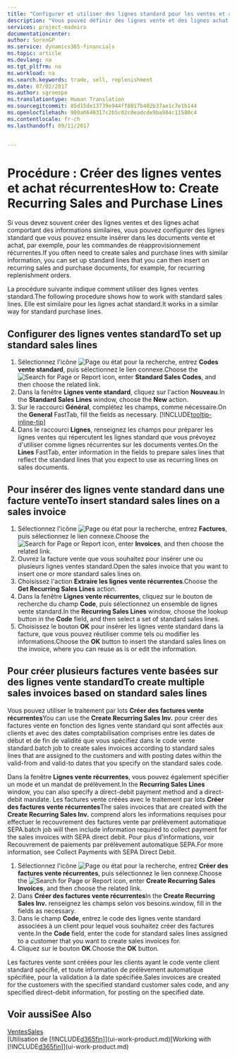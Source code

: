```yaml
---
title: "Configurer et utiliser des lignes standard pour les ventes et achats récurrents| Microsoft"
description: "Vous pouvez définir des lignes vente et des lignes achat que vous utilisez fréquemment et les insérer dans des documents achat et vente pour remplir rapidement les lignes avec des informations standard."
services: project-madeira
documentationcenter: 
author: SorenGP
ms.service: dynamics365-financials
ms.topic: article
ms.devlang: na
ms.tgt_pltfrm: na
ms.workload: na
ms.search.keywords: trade, sell, replenishment
ms.date: 07/02/2017
ms.author: sgroespe
ms.translationtype: Human Translation
ms.sourcegitcommit: 85d15de13739e944ff8817b402b37ae1c7e1b144
ms.openlocfilehash: 980a0646317c2b5c02c0eadcde9ba984c11580c4
ms.contentlocale: fr-ch
ms.lasthandoff: 09/11/2017


---
```

# <a name="how-to-create-recurring-sales-and-purchase-lines"></a><span data-ttu-id="2a65f-103">Procédure : Créer des lignes ventes et achat récurrentes</span><span class="sxs-lookup"><span data-stu-id="2a65f-103">How to: Create Recurring Sales and Purchase Lines</span></span>
<span data-ttu-id="2a65f-104">Si vous devez souvent créer des lignes ventes et des lignes achat comportant des informations similaires, vous pouvez configurer des lignes standard que vous pouvez ensuite insérer dans les documents vente et achat, par exemple, pour les commandes de réapprovisionnement récurrentes.</span><span class="sxs-lookup"><span data-stu-id="2a65f-104">If you often need to create sales and purchase lines with similar information, you can set up standard lines that you can then insert on recurring sales and purchase documents, for example, for recurring replenishment orders.</span></span>  

<span data-ttu-id="2a65f-105">La procédure suivante indique comment utiliser des lignes ventes standard.</span><span class="sxs-lookup"><span data-stu-id="2a65f-105">The following procedure shows how to work with standard sales lines.</span></span> <span data-ttu-id="2a65f-106">Elle est similaire pour les lignes achat standard.</span><span class="sxs-lookup"><span data-stu-id="2a65f-106">It works in a similar way for standard purchase lines.</span></span>  

## <a name="to-set-up-standard-sales-lines"></a><span data-ttu-id="2a65f-107">Configurer des lignes ventes standard</span><span class="sxs-lookup"><span data-stu-id="2a65f-107">To set up standard sales lines</span></span>  
1. <span data-ttu-id="2a65f-108">Sélectionnez l'icône ![Page ou état pour la recherche](media/ui-search/search_small.png "Page ou état pour la recherche"), entrez **Codes vente standard**, puis sélectionnez le lien connexe.</span><span class="sxs-lookup"><span data-stu-id="2a65f-108">Choose the ![Search for Page or Report](media/ui-search/search_small.png "Search for Page or Report icon") icon, enter **Standard Sales Codes**, and then choose the related link.</span></span>  
2. <span data-ttu-id="2a65f-109">Dans la fenêtre **Lignes vente standard**, cliquez sur l'action **Nouveau**.</span><span class="sxs-lookup"><span data-stu-id="2a65f-109">In the **Standard Sales Lines** window, choose the **New** action.</span></span>  
3. <span data-ttu-id="2a65f-110">Sur le raccourci **Général**, complétez les champs, comme nécessaire.</span><span class="sxs-lookup"><span data-stu-id="2a65f-110">On the **General** FastTab, fill the fields as necessary.</span></span> [!INCLUDE[tooltip-inline-tip](includes/tooltip-inline-tip_md.md)]  
4. <span data-ttu-id="2a65f-111">Dans le raccourci **Lignes**, renseignez les champs pour préparer les lignes ventes qui répercutent les lignes standard que vous prévoyez d'utiliser comme lignes récurrentes sur les documents ventes.</span><span class="sxs-lookup"><span data-stu-id="2a65f-111">On the **Lines** FastTab, enter information in the fields to prepare sales lines that reflect the standard lines that you expect to use as recurring lines on sales documents.</span></span>  

## <a name="to-insert-standard-sales-lines-on-a-sales-invoice"></a><span data-ttu-id="2a65f-112">Pour insérer des lignes vente standard dans une facture vente</span><span class="sxs-lookup"><span data-stu-id="2a65f-112">To insert standard sales lines on a sales invoice</span></span>
1. <span data-ttu-id="2a65f-113">Sélectionnez l'icône ![Page ou état pour la recherche](media/ui-search/search_small.png "Page ou état pour la recherche"), entrez **Factures**, puis sélectionnez le lien connexe.</span><span class="sxs-lookup"><span data-stu-id="2a65f-113">Choose the ![Search for Page or Report](media/ui-search/search_small.png "Search for Page or Report icon") icon, enter **Invoices**, and then choose the related link.</span></span>
2. <span data-ttu-id="2a65f-114">Ouvrez la facture vente que vous souhaitez pour insérer une ou plusieurs lignes ventes standard.</span><span class="sxs-lookup"><span data-stu-id="2a65f-114">Open the sales invoice that you want to insert one or more standard sales lines on.</span></span>
3. <span data-ttu-id="2a65f-115">Choisissez l'action **Extraire les lignes vente récurrentes**.</span><span class="sxs-lookup"><span data-stu-id="2a65f-115">Choose the **Get Recurring Sales Lines** action.</span></span>
4. <span data-ttu-id="2a65f-116">Dans la fenêtre **Lignes vente récurrentes**, cliquez sur le bouton de recherche du champ **Code**, puis sélectionnez un ensemble de lignes vente standard.</span><span class="sxs-lookup"><span data-stu-id="2a65f-116">In the **Recurring Sales Lines** window, choose the lookup button in the **Code** field, and then select a set of standard sales lines.</span></span>
5. <span data-ttu-id="2a65f-117">Choisissez le bouton **OK** pour insérer les lignes vente standard dans la facture, que vous pouvez réutiliser comme tels ou modifier les informations.</span><span class="sxs-lookup"><span data-stu-id="2a65f-117">Choose the **OK** button to insert the standard sales lines on the invoice, where you can reuse as is or edit the information.</span></span>

## <a name="to-create-multiple-sales-invoices-based-on-standard-sales-lines"></a><span data-ttu-id="2a65f-118">Pour créer plusieurs factures vente basées sur des lignes vente standard</span><span class="sxs-lookup"><span data-stu-id="2a65f-118">To create multiple sales invoices based on standard sales lines</span></span>
<span data-ttu-id="2a65f-119">Vous pouvez utiliser le traitement par lots **Créer des factures vente récurrentes**</span><span class="sxs-lookup"><span data-stu-id="2a65f-119">You can use the **Create Recurring Sales Inv.**</span></span> <span data-ttu-id="2a65f-120">pour créer des factures vente en fonction des lignes vente standard qui sont affectés aux clients et avec des dates comptabilisation comprises entre les dates de début et de fin de validité que vous spécifiez dans le code vente standard.</span><span class="sxs-lookup"><span data-stu-id="2a65f-120">batch job to create sales invoices according to standard sales lines that are assigned to the customers and with posting dates within the valid-from and valid-to dates that you specify on the standard sales code.</span></span>

<span data-ttu-id="2a65f-121">Dans la fenêtre **Lignes vente récurrentes**, vous pouvez également spécifier un mode et un mandat de prélèvement.</span><span class="sxs-lookup"><span data-stu-id="2a65f-121">In the **Recurring Sales Lines** window, you can also specify a direct-debit payment method and a direct-debit mandate.</span></span> <span data-ttu-id="2a65f-122">Les factures vente créées avec le traitement par lots **Créer des factures vente récurrentes**</span><span class="sxs-lookup"><span data-stu-id="2a65f-122">The sales invoices that are created with the **Create Recurring Sales Inv.**</span></span> <span data-ttu-id="2a65f-123">comprend alors les informations requises pour effectuer le recouvrement des factures vente par prélèvement automatique SEPA.</span><span class="sxs-lookup"><span data-stu-id="2a65f-123">batch job will then include information required to collect payment for the sales invoices with SEPA direct debit.</span></span> <span data-ttu-id="2a65f-124">Pour plus d'informations, voir Recouvrement de paiements par prélèvement automatique SEPA.</span><span class="sxs-lookup"><span data-stu-id="2a65f-124">For more information, see Collect Payments with SEPA Direct Debit.</span></span>

1. <span data-ttu-id="2a65f-125">Sélectionnez l'icône ![Page ou état pour la recherche](media/ui-search/search_small.png "Page ou état pour la recherche"), entrez **Créer des factures vente récurrentes**, puis sélectionnez le lien connexe.</span><span class="sxs-lookup"><span data-stu-id="2a65f-125">Choose the ![Search for Page or Report](media/ui-search/search_small.png "Search for Page or Report icon") icon, enter **Create Recurring Sales Invoices**, and then choose the related link.</span></span>
2. <span data-ttu-id="2a65f-126">Dans **Créer des factures vente récurrentes**</span><span class="sxs-lookup"><span data-stu-id="2a65f-126">In the **Create Recurring Sales Inv.**</span></span> <span data-ttu-id="2a65f-127">renseignez les champs selon vos besoins.</span><span class="sxs-lookup"><span data-stu-id="2a65f-127">window, fill in the fields as necessary.</span></span>
3. <span data-ttu-id="2a65f-128">Dans le champ **Code**, entrez le code des lignes vente standard associées à un client pour lequel vous souhaitez créer des factures vente.</span><span class="sxs-lookup"><span data-stu-id="2a65f-128">In the **Code** field, enter the code for standard sales lines assigned to a customer that you want to create sales invoices for.</span></span>
4. <span data-ttu-id="2a65f-129">Cliquez sur le bouton **OK**.</span><span class="sxs-lookup"><span data-stu-id="2a65f-129">Choose the **OK** button.</span></span>

<span data-ttu-id="2a65f-130">Les factures vente sont créées pour les clients ayant le code vente client standard spécifié, et toute information de prélèvement automatique spécifiée, pour la validation à la date spécifiée.</span><span class="sxs-lookup"><span data-stu-id="2a65f-130">Sales invoices are created for the customers with the specified standard customer sales code, and any specified direct-debit information, for posting on the specified date.</span></span>

## <a name="see-also"></a><span data-ttu-id="2a65f-131">Voir aussi</span><span class="sxs-lookup"><span data-stu-id="2a65f-131">See Also</span></span>  
[<span data-ttu-id="2a65f-132">Ventes</span><span class="sxs-lookup"><span data-stu-id="2a65f-132">Sales</span></span>](sales-manage-sales.md)  
<span data-ttu-id="2a65f-133">[Utilisation de [!INCLUDE[d365fin](includes/d365fin_md.md)]](ui-work-product.md)</span><span class="sxs-lookup"><span data-stu-id="2a65f-133">[Working with [!INCLUDE[d365fin](includes/d365fin_md.md)]](ui-work-product.md)</span></span>

